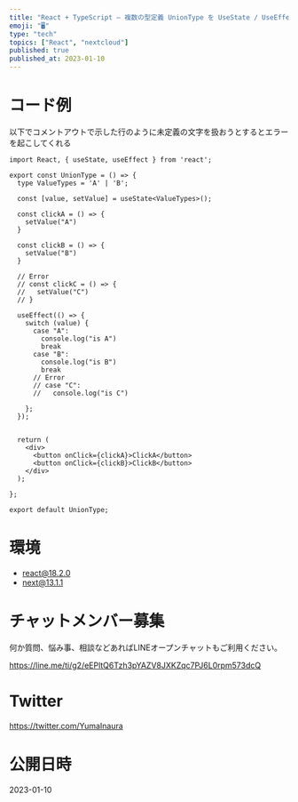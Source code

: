 ```yaml
---
title: "React + TypeScript – 複数の型定義 UnionType を UseState / UseEffectで使う"
emoji: "🖥"
type: "tech"
topics: ["React", "nextcloud"]
published: true
published_at: 2023-01-10
---
```


# コード例

以下でコメントアウトで示した行のように未定義の文字を扱おうとするとエラーを起こしてくれる

```tsx
import React, { useState, useEffect } from 'react';

export const UnionType = () => {
  type ValueTypes = 'A' | 'B';

  const [value, setValue] = useState<ValueTypes>();

  const clickA = () => {
    setValue("A")
  }

  const clickB = () => {
    setValue("B")
  }

  // Error
  // const clickC = () => {
  //   setValue("C")
  // }

  useEffect(() => {
    switch (value) {
      case "A":
        console.log("is A")
        break
      case "B":
        console.log("is B")
        break
      // Error
      // case "C":
      //   console.log("is C")

    };
  });


  return (
    <div>
      <button onClick={clickA}>ClickA</button>
      <button onClick={clickB}>ClickB</button>
    </div>
  );

};

export default UnionType;
```

# 環境

- react@18.2.0
- next@13.1.1


# チャットメンバー募集


何か質問、悩み事、相談などあればLINEオープンチャットもご利用ください。

https://line.me/ti/g2/eEPltQ6Tzh3pYAZV8JXKZqc7PJ6L0rpm573dcQ


# Twitter

https://twitter.com/YumaInaura


# 公開日時

2023-01-10

